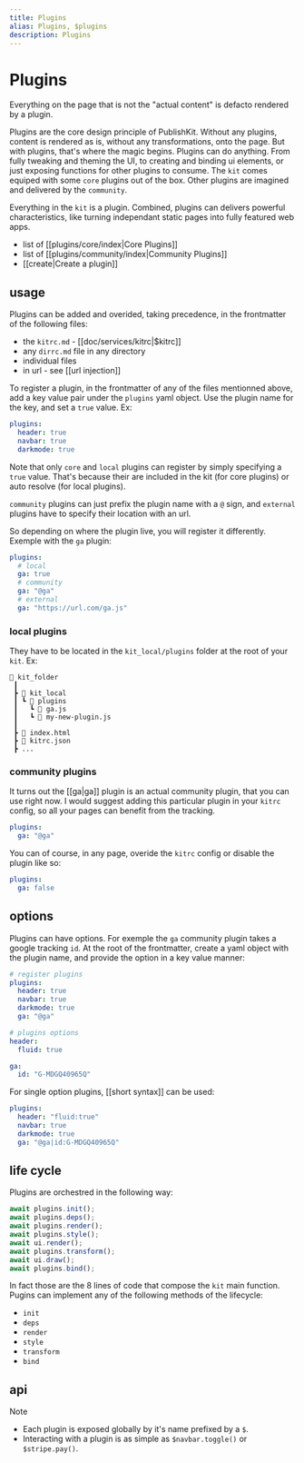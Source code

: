 ```yaml
---
title: Plugins
alias: Plugins, $plugins
description: Plugins
---
```

# Plugins

Everything on the page that is not the "actual content" is defacto rendered by a plugin.

Plugins are the core design principle of PublishKit. Without any plugins, content is rendered as is, without any transformations, onto the page. But with plugins, that's where the magic begins. Plugins can do anything. From fully tweaking and theming the UI, to creating and binding ui elements, or just exposing functions for other plugins to consume. The `kit` comes equiped with some `core` plugins out of the box. Other plugins are imagined and delivered by the `community`.

Everything in the `kit`  is a plugin. Combined, plugins can delivers powerful characteristics, like turning independant static pages into fully featured web apps.

- list of [[plugins/core/index|Core Plugins]]
- list of [[plugins/community/index|Community Plugins]]
- [[create|Create a plugin]]

## usage

Plugins can be added and overided, taking precedence, in the frontmatter of the following files:
- the `kitrc.md` - [[doc/services/kitrc|$kitrc]]
- any `dirrc.md` file in any directory
- individual files
- in url - see [[url injection]]

To register a plugin, in the frontmatter of any of the files mentionned above, add a key value pair under the `plugins` yaml object. Use the plugin name for the key, and set a `true` value. Ex:

```yaml
plugins:
  header: true
  navbar: true
  darkmode: true
```

Note that only `core` and `local` plugins can register by simply specifying a `true` value. That's because their are included in the kit (for core plugins) or auto resolve (for local plugins). 

`community` plugins can just prefix the plugin name with a `@` sign, and `external` plugins have to specify their location with an url.

So depending on where the plugin live, you will register it differently. Exemple with the `ga`  plugin:

```yaml
plugins:
  # local
  ga: true
  # community
  ga: "@ga"
  # external
  ga: "https://url.com/ga.js"
```

### local plugins

They have to be located in the `kit_local/plugins` folder at the root of your `kit`. Ex: 

```text
📂 kit_folder
 ┃ 
 ┣ 📂 kit_local
 ┃ ┗ 📂 plugins
 ┃   ┗ 📄 ga.js
 ┃   ┗ 📄 my-new-plugin.js
 ┃ 
 ┣ 📄 index.html
 ┣ 📄 kitrc.json
 ┣ ...
```

### community plugins

It turns out the [[ga|ga]] plugin is an actual community plugin, that you can use right now. I would suggest adding this particular plugin in your `kitrc` config, so all your pages can benefit from the tracking. 

```yaml
plugins:
  ga: "@ga"
```

You can of course, in any page, overide the `kitrc` config or disable the plugin like so:

```yaml
plugins:
  ga: false
```

## options

Plugins can have options. For exemple the `ga` community plugin takes a google tracking `id`. At the root of the frontmatter, create a yaml object with the plugin name, and provide the option in a key value manner:

```yaml
# register plugins
plugins:
  header: true
  navbar: true
  darkmode: true
  ga: "@ga"

# plugins options
header:
  fluid: true

ga:
  id: "G-MDGQ40965Q"
```

For single option plugins, [[short syntax]] can be used:

```yaml
plugins:
  header: "fluid:true"
  navbar: true
  darkmode: true
  ga: "@ga|id:G-MDGQ40965Q"
```


## life cycle

Plugins are orchestred in the following way:

```js
await plugins.init();
await plugins.deps();
await plugins.render();
await plugins.style();
await ui.render();
await plugins.transform();
await ui.draw();
await plugins.bind();
```

In fact those are the 8 lines of code that compose the `kit` main function. Pugins can implement any of the following methods of the lifecycle:
- `init`
- `deps`
- `render`
- `style`
- `transform`
- `bind`

## api

> [!note] 
> - Each plugin is exposed globally by it's name prefixed by a `$`. 
> - Interacting with a plugin is as simple as `$navbar.toggle()` or `$stripe.pay()`.
> 
